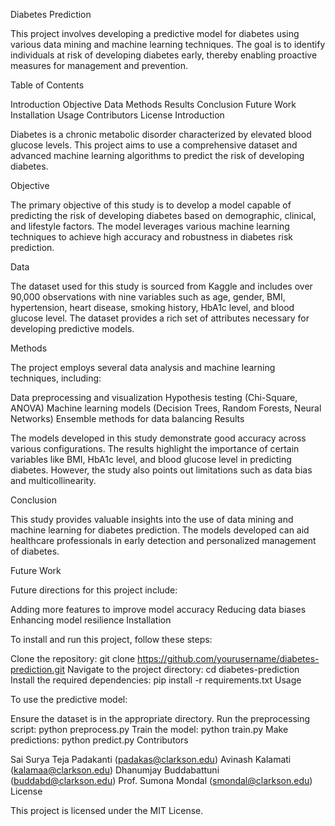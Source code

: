 Diabetes Prediction

This project involves developing a predictive model for diabetes using various data mining and machine learning techniques. The goal is to identify individuals at risk of developing diabetes early, thereby enabling proactive measures for management and prevention.

Table of Contents

Introduction
Objective
Data
Methods
Results
Conclusion
Future Work
Installation
Usage
Contributors
License
Introduction

Diabetes is a chronic metabolic disorder characterized by elevated blood glucose levels. This project aims to use a comprehensive dataset and advanced machine learning algorithms to predict the risk of developing diabetes.

Objective

The primary objective of this study is to develop a model capable of predicting the risk of developing diabetes based on demographic, clinical, and lifestyle factors. The model leverages various machine learning techniques to achieve high accuracy and robustness in diabetes risk prediction.

Data

The dataset used for this study is sourced from Kaggle and includes over 90,000 observations with nine variables such as age, gender, BMI, hypertension, heart disease, smoking history, HbA1c level, and blood glucose level. The dataset provides a rich set of attributes necessary for developing predictive models.

Methods

The project employs several data analysis and machine learning techniques, including:

Data preprocessing and visualization
Hypothesis testing (Chi-Square, ANOVA)
Machine learning models (Decision Trees, Random Forests, Neural Networks)
Ensemble methods for data balancing
Results

The models developed in this study demonstrate good accuracy across various configurations. The results highlight the importance of certain variables like BMI, HbA1c level, and blood glucose level in predicting diabetes. However, the study also points out limitations such as data bias and multicollinearity.

Conclusion

This study provides valuable insights into the use of data mining and machine learning for diabetes prediction. The models developed can aid healthcare professionals in early detection and personalized management of diabetes.

Future Work

Future directions for this project include:

Adding more features to improve model accuracy
Reducing data biases
Enhancing model resilience
Installation

To install and run this project, follow these steps:

Clone the repository: git clone https://github.com/yourusername/diabetes-prediction.git
Navigate to the project directory: cd diabetes-prediction
Install the required dependencies: pip install -r requirements.txt
Usage

To use the predictive model:

Ensure the dataset is in the appropriate directory.
Run the preprocessing script: python preprocess.py
Train the model: python train.py
Make predictions: python predict.py
Contributors

Sai Surya Teja Padakanti (padakas@clarkson.edu)
Avinash Kalamati (kalamaa@clarkson.edu)
Dhanumjay Buddabattuni (buddabd@clarkson.edu)
Prof. Sumona Mondal (smondal@clarkson.edu)
License

This project is licensed under the MIT License.
